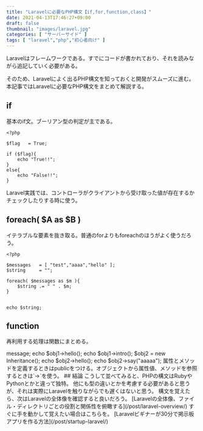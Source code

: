 ```yaml
---
title: "Laravelに必要なPHP構文【if,for,function,class】"
date: 2021-04-13T17:46:27+09:00
draft: false
thumbnail: "images/laravel.jpg"
categories: [ "サーバーサイド" ]
tags: [ "laravel","php","初心者向け" ]
---
```



Laravelはフレームワークである。すでにコードが書かれており、それを読みながら追記していく必要がある。

そのため、Laravelによく出るPHP構文を知っておくと開発がスムーズに進む。本記事ではLaravelに必要なPHP構文をまとめて解説する。

## if

基本のif文。ブーリアン型の判定が主である。

    <?php
    
    $flag   = True;
    
    if ($flag){
        echo "True!!";
    }
    else{
        echo "False!!";
    }

Laravel実践では、コントローラがクライアントから受け取った値が存在するかチェックしたりする時に使う。

## foreach( $A as $B )

イテラブルな要素を抜き取る。普通のforよりもforeachのほうがよく使うだろう。

    <?php
    
    $messages   = [ "test","aaaa","hello" ];
    $string     = ""; 
    
    foreach( $messages as $m ){
        $string .= " " . $m; 
    }
    
    
    echo $string;
    

## function

再利用する処理は関数にまとめる。

<?php


function rect($width,$height){
    return $width*$height;
}

echo rect(4,5);

## class

    <?php
    
    class Introduction
    {
        public $message = "このmessageが属性。下のfunctionがメソッド。いずれもクラス内ではpublicをつける";
         
        public function hello()
        {   
            return "HELLO!!";
        }   
        public function intro()
        {   
            return "このクラスにはhelloメソッドとintroメソッドがあります。";
        }   
    
    }
    
    class Inheritance extends Introduction
    {
        public function hello()
        {   
            return "hello !! このメソッドは継承元のIntroductionクラスのhelloメソッドを上書きしています。";
        }   
    
        public function say($message)
        {   
            return $message . " !!! ";
        }   
    
    }
    
    
    $obj1 = new Introduction();
    
    echo $obj1->message;
    echo $obj1->hello();
    echo $obj1->intro();
    
    
    $obj2 = new Inheritance();
    
    echo $obj2->hello();
    echo $obj2->say("aaaaa");


属性とメソッドを定義するときはpublicをつける。オブジェクトから属性値、メソッドを参照するときは`->`を使う。


## 結論

こうして並べてみると、PHPの構文はRubyやPythonとかと違って独特。

他にも型の違いとかを考慮する必要があると思うが、それは実際にLaravelを触りながらでも遅くはないと思う。

構文を覚えたら、次はLaravelの全体像を確認すると良いだろう。

[Laravelの全体像、ファイル・ディレクトリごとの役割と関係性を俯瞰する](/post/laravel-overview/)

すぐに手を動かして覚えたい場合はこちらを。

[Laravelビギナーが30分で掲示板アプリを作る方法](/post/startup-laravel/)



